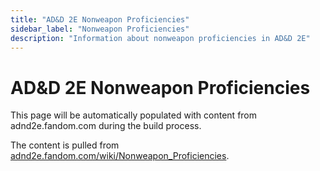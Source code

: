 ```yaml
---
title: "AD&D 2E Nonweapon Proficiencies"
sidebar_label: "Nonweapon Proficiencies"
description: "Information about nonweapon proficiencies in AD&D 2E"
---
```


# AD&D 2E Nonweapon Proficiencies

This page will be automatically populated with content from adnd2e.fandom.com during the build process.

The content is pulled from [adnd2e.fandom.com/wiki/Nonweapon_Proficiencies](https://adnd2e.fandom.com/wiki/Nonweapon_Proficiencies).
